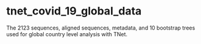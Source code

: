# tnet_covid_19_global_data
The 2123 sequences, aligned sequences, metadata, and 10 bootstrap trees used for global country level analysis with TNet.
